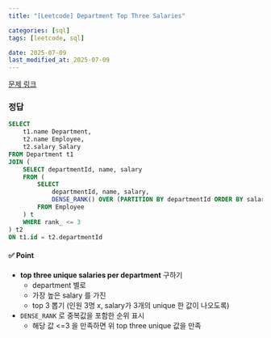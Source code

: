 ```yaml
---
title: "[Leetcode] Department Top Three Salaries"

categories: [sql]
tags: [leetcode, sql]

date: 2025-07-09
last_modified_at: 2025-07-09
---
```

[문제 링크](https://leetcode.com/problems/department-top-three-salaries/?envType=study-plan-v2&envId=top-sql-50)

### 정답
```sql
SELECT
    t1.name Department,
    t2.name Employee,
    t2.salary Salary
FROM Department t1
JOIN (
    SELECT departmentId, name, salary
    FROM (
        SELECT 
            departmentId, name, salary, 
            DENSE_RANK() OVER (PARTITION BY departmentId ORDER BY salary DESC) rank_
        FROM Employee
    ) t
    WHERE rank_ <= 3
) t2
ON t1.id = t2.departmentId

```

#### ✅ Point
- **top three unique salaries per department** 구하기
    - department 별로
    - 가장 높은 salary 를 가진
    - top 3 뽑기 (인원 3명 x, salary가 3개의 unique 한 값이 나오도록)
- `DENSE_RANK` 로 중복값을 포함한 순위 표시
    - 해당 값 <=3 을 만족하면 위 top three unique 값을 만족